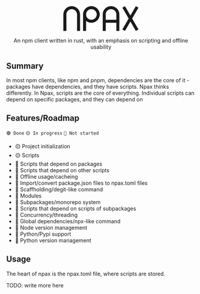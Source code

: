 <div align = center>
    <picture>
        <source
            srcset="dark.png"
            width="200"
            media="(prefers-color-scheme: dark)"
        >
        <img width="200" src="light.png">
    </picture>

An npm client written in rust, with an emphasis on scripting and offline usability
</div>

## Summary
In most npm clients, like npm and pnpm,
dependencies are the core of it - packages have dependencies, and they have scripts.
Npax thinks differently.
In Npax, scripts are the core of everything. Individual scripts can depend on specific packages, and they can depend on 

## Features/Roadmap
`🟢 Done`
`🟡 In progress`
`🔴 Not started`

- 🟡 Project initialization
- 🟡 Scripts
- 🔴 Scripts that depend on packages
- 🔴 Scripts that depend on other scripts
- 🔴 Offline usage/cacheing
- 🔴 Import/convert package.json files to npax.toml files
- 🔴 Scaffholding/degit-like command
- 🔴 Modules
- 🔴 Subpackages/monorepo system
- 🔴 Scripts that depend on scripts of subpackages
- 🔴 Concurrency/threading
- 🔴 Global dependencies/npx-like command
- 🔴 Node version management
- 🔴 Python/Pypi support
- 🔴 Python version management

## Usage
The heart of npax is the npax.toml file, where scripts are stored.

TODO: write more here
